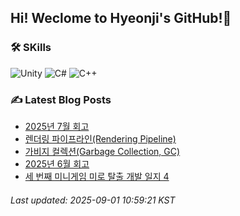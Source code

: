 ## Hi! Weclome to Hyeonji's GitHub!🌱
### 🛠️ SKills
![Unity](https://img.shields.io/badge/unity-%23000000.svg?style=for-the-badge&logo=unity&logoColor=white)
![C#](https://img.shields.io/badge/c%23-%23239120.svg?style=for-the-badge&logo=csharp&logoColor=white)
![C++](https://img.shields.io/badge/c++-%2300599C.svg?style=for-the-badge&logo=c%2B%2B&logoColor=white)

### ✍️ Latest Blog Posts
<!-- BLOG-POST-LIST:START -->
- [2025년 7월 회고](http://jjrdd.tistory.com/302)
- [렌더링 파이프라인(Rendering Pipeline)](http://jjrdd.tistory.com/301)
- [가비지 컬렉션(Garbage Collection, GC)](http://jjrdd.tistory.com/300)
- [2025년 6월 회고](http://jjrdd.tistory.com/299)
- [세 번째 미니게임 미로 탈출 개발 일지 4](http://jjrdd.tistory.com/298)

###### Last updated: 2025-09-01 10:59:21 KST
<!-- BLOG-POST-LIST:END -->
